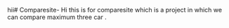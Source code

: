 hii# Comparesite-
Hi this is for comparesite which is a project in which we can compare maximum three car .
